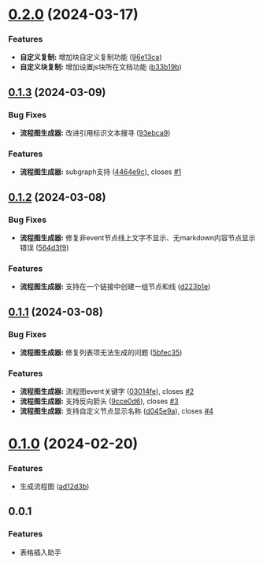 # [0.2.0](https://github.com/etchnight/siyuan-plugin-table-importer/compare/v0.1.3...v0.2.0) (2024-03-17)


### Features

* **自定义复制:** 增加块自定义复制功能 ([96e13ca](https://github.com/etchnight/siyuan-plugin-table-importer/commit/96e13ca959954cba5c46db062a4126f414e420be))
* **自定义块复制:** 增加设置js块所在文档功能 ([b33b19b](https://github.com/etchnight/siyuan-plugin-table-importer/commit/b33b19babeeef6ac1241733569c8b009f2afed94))




## [0.1.3](https://github.com/etchnight/siyuan-plugin-table-importer/compare/v0.1.2...v0.1.3) (2024-03-09)


### Bug Fixes

* **流程图生成器:** 改进引用标识文本搜寻 ([93ebca9](https://github.com/etchnight/siyuan-plugin-table-importer/commit/93ebca908fe891a972342397993fc3f17bbb296c))


### Features

* **流程图生成器:** subgraph支持 ([4464e9c](https://github.com/etchnight/siyuan-plugin-table-importer/commit/4464e9cc0c066b3739527f7493fde0b87b6e8c3d)), closes [#1](https://github.com/etchnight/siyuan-plugin-table-importer/issues/1)



## [0.1.2](https://github.com/etchnight/siyuan-plugin-table-importer/compare/v0.1.1...v0.1.2) (2024-03-08)


### Bug Fixes

* **流程图生成器:** 修复非event节点线上文字不显示、无markdown内容节点显示错误 ([564d3f9](https://github.com/etchnight/siyuan-plugin-table-importer/commit/564d3f987ba01a236965c48cff95985c5058b5ec))


### Features

* **流程图生成器:** 支持在一个链接中创建一组节点和线 ([d223b1e](https://github.com/etchnight/siyuan-plugin-table-importer/commit/d223b1e3ad2a6a1e181ce766e0eed9094dcd91f4))



## [0.1.1](https://github.com/etchnight/siyuan-plugin-table-importer/compare/v0.1.0...v0.1.1) (2024-03-08)


### Bug Fixes

* **流程图生成器:** 修复列表项无法生成的问题 ([5bfec35](https://github.com/etchnight/siyuan-plugin-table-importer/commit/5bfec35cfedf2ec7fb8cb8d6707d069449839ade))


### Features

* **流程图生成器:** 流程图event关键字 ([03014fe](https://github.com/etchnight/siyuan-plugin-table-importer/commit/03014fe0a27185069b14dd2d3fc3052beda12280)), closes [#2](https://github.com/etchnight/siyuan-plugin-table-importer/issues/2)
* **流程图生成器:** 支持反向箭头 ([9cce0d6](https://github.com/etchnight/siyuan-plugin-table-importer/commit/9cce0d650147d0033ca1a04eabb842d8ce820ff5)), closes [#3](https://github.com/etchnight/siyuan-plugin-table-importer/issues/1)
* **流程图生成器:** 支持自定义节点显示名称 ([d045e9a](https://github.com/etchnight/siyuan-plugin-table-importer/commit/d045e9a711fe8664a19f2815d2916eff050e3e53)), closes [#4](https://github.com/etchnight/siyuan-plugin-table-importer/issues/4)



# [0.1.0](https://github.com/etchnight/siyuan-plugin-table-importer/compare/v0.0.1...v0.1.0) (2024-02-20)


### Features

* 生成流程图 ([ad12d3b](https://github.com/etchnight/siyuan-plugin-table-importer/commit/ad12d3bc5a7e1bdbbceef5cdc99da7955d1c2e20))


## 0.0.1

### Features

* 表格插入助手
